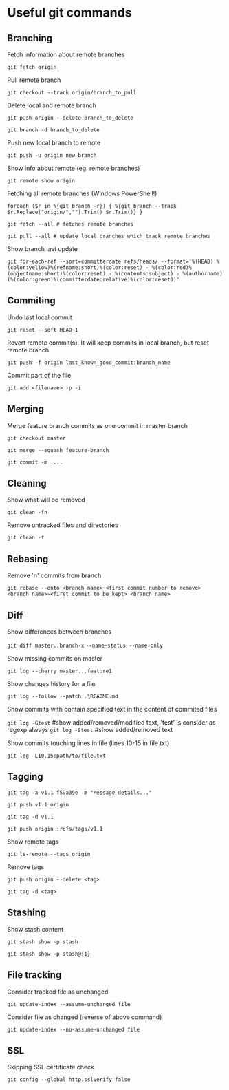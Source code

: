 # Useful git commands #

## Branching ##

Fetch information about remote branches

```git fetch origin```


Pull remote branch

```git checkout --track origin/branch_to_pull```


Delete local and remote branch

```
git push origin --delete branch_to_delete

git branch -d branch_to_delete
```

Push new local branch to remote

```git push -u origin new_branch```


Show info about remote (eg. remote branches)

```git remote show origin```


Fetching all remote branches (Windows PowerShell!)

```
foreach ($r in %{git branch -r}) { %{git branch --track $r.Replace("origin/","").Trim() $r.Trim()} }

git fetch --all # fetches remote branches 

git pull --all # update local branches which track remote branches
```

Show branch last update

```git for-each-ref --sort=committerdate refs/heads/ --format='%(HEAD) %(color:yellow)%(refname:short)%(color:reset) - %(color:red)%(objectname:short)%(color:reset) - %(contents:subject) - %(authorname) (%(color:green)%(committerdate:relative)%(color:reset))'```

## Commiting ##

Undo last local commit

```git reset --soft HEAD~1```

Revert remote commit(s). It will keep commits in local branch, but reset remote branch

```git push -f origin last_known_good_commit:branch_name```

Commit part of the file

```git add <filename> -p -i```

## Merging ##

Merge feature branch commits as one commit in master branch

```
git checkout master

git merge --squash feature-branch

git commit -m ....
```

## Cleaning ##

Show what will be removed

```git clean -fn```

Remove untracked files and directories

```git clean -f```

## Rebasing ##

Remove 'n' commits from branch

```git rebase --onto <branch name>~<first commit number to remove> <branch name>~<first commit to be kept> <branch name>```

## Diff ##

Show differences between branches

```git diff master..branch-x```
```--name-status --name-only```


Show missing commits on master

```git log --cherry master...feature1```


Show changes history for a file

```git log --follow --patch .\README.md```

Show commits with contain specified text in the content of commited files

```git log -Gtest```  #show added/removed/modified text, 'test' is consider as regexp always
```git log -Stest```  #show added/removed text

Show commits touching lines in file (lines 10-15 in file.txt)

```git log -L10,15:path/to/file.txt```

## Tagging ##

```
git tag -a v1.1 f59a39e -m "Message details..."

git push v1.1 origin

git tag -d v1.1

git push origin :refs/tags/v1.1
```

Show remote tags

```git ls-remote --tags origin```


Remove tags

```
git push origin --delete <tag>

git tag -d <tag>
```

## Stashing ## 

Show stash content

```
git stash show -p stash

git stash show -p stash@{1}
```

## File tracking ##

Consider tracked file as unchanged 

```git update-index --assume-unchanged file```

Consider file as changed (reverse of above command)

```git update-index --no-assume-unchanged file```

## SSL ##

Skipping SSL certificate check

```git config --global http.sslVerify false```


